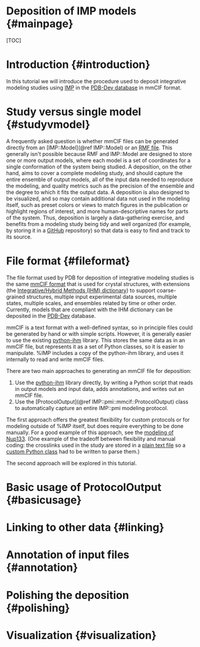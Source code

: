 Deposition of IMP models {#mainpage}
========================

[TOC]

# Introduction {#introduction}

In this tutorial we will introduce the procedure used to deposit integrative
modeling studies using [IMP](https://integrativemodeling.org/)
in the [PDB-Dev database](https://pdb-dev.wwpdb.org/) in mmCIF format.

# Study versus single model {#studyvmodel}

A frequently asked question is whether mmCIF files can be generated directly
from an [IMP::Model](@ref IMP::Model) or an
[RMF file](https://integrativemodeling.org/rmf/).
This generally isn't possible because RMF and IMP::Model are designed to
store one or more output models, where each model is a set of coordinates for
a single conformation of the system being studied. A deposition, on the other
hand, aims to cover a complete modeling study, and should capture the entire
ensemble of output models, all of the input data needed to reproduce the
modeling, and quality metrics such as the precision of the ensemble and the
degree to which it fits the output data. A deposition is also designed to
be visualized, and so may contain additional data not used in the modeling
itself, such as preset colors or views to match figures in the publication
or highlight regions of interest, and more human-descriptive names for parts
of the system. Thus, deposition is largely a data-gathering exercise, and
benefits from a modeling study being tidy and well organized (for example,
by storing it in a [GitHub](https://github.com) repository) so that data
is easy to find and track to its source.

# File format {#fileformat}

The file format used by PDB for deposition of integrative modeling studies
is the same [mmCIF format](http://mmcif.wwpdb.org/) that is used for crystal
structures, with extensions (the
[Integrative/Hybrid Methods (IHM) dictionary](http://mmcif.wwpdb.org/dictionaries/mmcif_ihm.dic/Index/))
to support coarse-grained structures, multiple input experimental data sources,
multiple states, multiple scales, and ensembles related by time or other
order. Currently, models that are compliant with the IHM dictionary can be
deposited in the [PDB-Dev](https://pdb-dev.wwpdb.org/) database.

mmCIF is a text format with a well-defined syntax, so in principle files
could be generated by hand or with simple scripts. However, it is generally
easier to use the existing [python-ihm](https://github.com/ihmwg/python-ihm)
library. This stores the same data as in an mmCIF file, but represents it as
a set of Python classes, so it is easier to manipulate. %IMP includes a
copy of the python-ihm library, and uses it internally to read and write
mmCIF files.

There are two main approaches to generating an mmCIF file for deposition:

 1. Use the [python-ihm](https://github.com/ihmwg/python-ihm) library directly,
    by writing a Python script that reads in output models and input data,
    adds annotations, and writes out an mmCIF file.
 2. Use the [ProtocolOutput](@ref IMP::pmi::mmcif::ProtocolOutput) class
    to automatically capture an entire IMP::pmi modeling protocol.

The first approach offers the greatest flexibility for custom protocols or
for modeling outside of %IMP itself, but does require everything to be done
manually. For a good example of this approach, see the
[modeling of Nup133](https://github.com/integrativemodeling/nup133/tree/master/outputs_foxs_ensemble_new/pdb-dev).
(One example of the tradeoff between flexibility and manual coding:
the crosslinks used in the study are stored in a
[plain text file](https://github.com/integrativemodeling/nup133/blob/master/Crosslinks/DSS_EDC_crosslinks.txt)
so a [custom Python class](https://github.com/integrativemodeling/nup133/blob/master/outputs_foxs_ensemble_new/pdb-dev/xlink.py)
had to be written to parse them.)

The second approach will be explored in this tutorial.

# Basic usage of ProtocolOutput {#basicusage}

# Linking to other data {#linking}

# Annotation of input files {#annotation}

# Polishing the deposition {#polishing}

# Visualization {#visualization}
